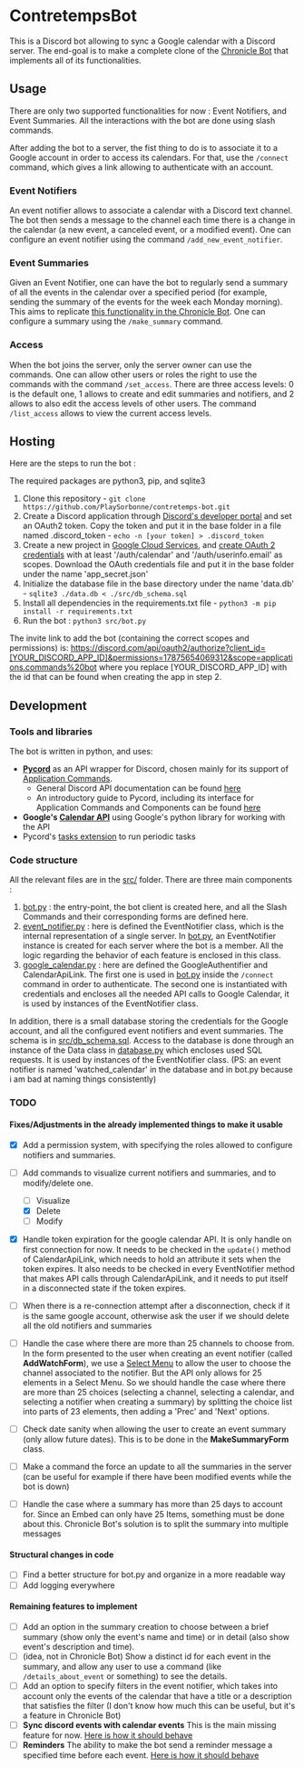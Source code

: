 # ContretempsBot
This is a Discord bot allowing to sync a Google calendar with a Discord server. The end-goal is to make a complete clone of the [Chronicle Bot](https://chroniclebot.com/) that implements all of its functionalities.


## Usage

There are only two supported functionalities for now : Event Notifiers, and Event Summaries. All the interactions with the bot are done using slash commands.

After adding the bot to a server, the fist thing to do is to associate it to a Google account in order to access its calendars.
For that, use the `/connect` command, which gives a link allowing to authenticate with an account.

### Event Notifiers
An event notifier allows to associate a calendar with a Discord text channel. The bot then sends a message to the channel each time there is a change in the calendar (a new event, a canceled event, or a modified event). One can configure an event notifier using the command `/add_new_event_notifier`.
### Event Summaries
Given an Event Notifier, one can have the bot to regularly send a summary of all the events in the calendar over a specified period (for example, sending the summary of the events for the week each Monday morning). This aims to replicate [this functionality in the Chronicle Bot](https://chroniclebot.com/docs/notifier/event-summaries).
One can configure a summary using the `/make_summary` command. 
### Access
When the bot joins the server, only the server owner can use the commands. One can allow other users or roles the right to use the commands with the command `/set_access`. There are three access levels: 0 is the default one, 1 allows to create and edit summaries and notifiers, and 2 allows to also edit the access levels of other users. The command `/list_access` allows to view the current access levels.

## Hosting
Here are the steps to run the bot :

The required packages are python3, pip, and sqlite3



1. Clone this repository - `git clone https://github.com/PlaySorbonne/contretemps-bot.git`
2. Create a Discord application through [Discord's developer portal](https://discord.com/developers/applications) and set an OAuth2 token. Copy the token and put it in the base folder in a file named .discord_token - `echo -n [your token] > .discord_token`
3. Create a new project in [Google Cloud Services](https://cloud.google.com), and [create OAuth 2 credentials](https://cloud.google.com/docs/authentication?authuser=2&hl=fr) with at least '/auth/calendar' and '/auth/userinfo.email' as scopes. Download the OAuth credentials file and put it in the base folder under the name 'app_secret.json'
4. Initialize the database file in the base directory under the name 'data.db' - `sqlite3 ./data.db < ./src/db_schema.sql`
5. Install all dependencies in the requirements.txt file - `python3 -m pip install -r requirements.txt`
6. Run the bot : `python3 src/bot.py`

The invite link to add the bot (containing the correct scopes and permissions) is:
https://discord.com/api/oauth2/authorize?client_id=[YOUR_DISCORD_APP_ID]&permissions=17875654069312&scope=applications.commands%20bot
where you replace [YOUR_DISCORD_APP_ID] with the id that can be found when creating the app in step 2.




## Development

### Tools and libraries

The bot is written in python, and uses: 

-  **[Pycord](https://docs.pycord.dev/en/stable/)** as an API wrapper for Discord, chosen mainly for its support of [Application Commands](https://discord.com/developers/docs/interactions/application-commands).
    - General Discord API documentation can be found [here](https://discord.com/developers/docs/intro)
    - An introductory guide to Pycord, including its interface for Application Commands and Components can be found [here](https://guide.pycord.dev/getting-started/more-features)
-  **Google's [Calendar API](https://developers.google.com/calendar/api/quickstart/python)** using Google's python library for working with the API
-  Pycord's [tasks extension](https://guide.pycord.dev/extensions/tasks) to run periodic tasks


### Code structure
All the relevant files are in the [src/](src/) folder. There are three main components :

1. [bot.py](src/bot.py) : the entry-point, the bot client is created here, and all the Slash Commands and their corresponding forms are defined here.
2. [event_notifier.py](src/event_notifier.py) : here is defined the EventNotifier class, which is the internal representation of a single server. In [bot.py](src/bot.py), an EventNotifier instance is created for each server where the bot is a member. All the logic regarding the behavior of each feature is enclosed in this class.
3. [google_calendar.py](src/google_calendar.py) : here are defined the GoogleAuthentifier and CalendarApiLink. The first one is used in [bot.py](src/bot.py) inside the `/connect` command in order to authenticate. The second one is instantiated with credentials and encloses all the needed API calls to Google Calendar, it is used by instances of the EventNotifier class.

In addition, there is a small database storing the credentials for the Google account, and all the configured event notifiers and event summaries. The schema is in [src/db_schema.sql](src/db_schema.sql).
Access to the database is done through an instance of the Data class in [database.py](src/database.py) which encloses used SQL requests. It is used by instances of the EventNotifier class. (PS: an event notifier is named 'watched_calendar' in the database and in bot.py because i am bad at naming things consistently)


### TODO
#### Fixes/Adjustments in the already implemented things to make it usable
- [x] Add a permission system, with specifying the roles allowed to configure notifiers and summaries.
- [ ] Add commands to visualize current notifiers and summaries, and to modify/delete one.
    - [ ] Visualize
    - [x] Delete
    - [ ] Modify
- [x] Handle token expiration for the google calendar API. It is only handle on first connection for now. It needs to be checked in the `update()` method of CalendarApiLink, which needs to hold an attribute it sets when the token expires. It also needs to be checked in every EventNotifier method that makes API calls through CalendarApiLink, and it needs to put itself in a disconnected state if the token expires.
- [ ] When there is a re-connection attempt after a disconnection, check if it is the same google account, otherwise ask the user if we should delete all the old notifiers and summaries
- [ ] Handle the case where there are more than 25 channels to choose from. In the form presented to the user when creating an event notifier (called **AddWatchForm**), we use a [Select Menu](https://guide.pycord.dev/interactions/ui-components/dropdowns) to allow the user to choose the channel associated to the notifier. But the API only allows for 25 elements in a Select Menu. So we should handle the case where there are more than 25 choices (selecting a channel, selecting a calendar, and selecting a notifier when creating a summary) by splitting the choice list into parts of 23 elements, then adding a 'Prec' and 'Next' options. 
- [ ] Check date sanity when allowing the user to create an event summary (only allow future dates). This is to be done in the **MakeSummaryForm** class.
- [ ] Make a command the force an update to all the summaries in the server (can be useful for example if there have been modified events while the bot is down)
- [ ] Handle the case where a summary has more than 25 days to account for. Since an Embed can only have 25 Items, something must be done about this. Chronicle Bot's solution is to split the summary into multiple messages


#### Structural changes in code
- [ ] Find a better structure for bot.py and organize in a more readable way
- [ ] Add logging everywhere
#### Remaining features to implement
- [ ] Add an option in the summary creation to choose between a brief summary (show only the event's name and time) or in detail (also show event's description and time).
- [ ] (idea, not in Chronicle Bot) Show a distinct id for each event in the summary, and allow any user to use a command (like `/details_about_event` or something) to see the details.
- [ ] Add an option to specify filters in the event notifier, which takes into account only the events of the calendar that have a title or a description that satisfies the filter (I don't know how much this can be useful, but it's a feature in Chronicle Bot)
- [ ] **Sync discord events with calendar events** This is the main missing feature for now. [Here is how it should behave](https://chroniclebot.com/docs/notifier/discord-event-sync)
- [ ] **Reminders** The ability to make the bot send a reminder message a specified time before each event. [Here is how it should behave](https://chroniclebot.com/docs/notifier/scheduled-reminders)
